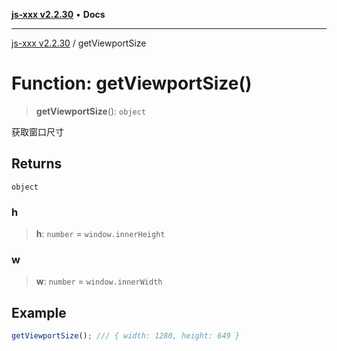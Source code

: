 [**js-xxx v2.2.30**](../README.md) • **Docs**

***

[js-xxx v2.2.30](../README.md) / getViewportSize

# Function: getViewportSize()

> **getViewportSize**(): `object`

获取窗口尺寸

## Returns

`object`

### h

> **h**: `number` = `window.innerHeight`

### w

> **w**: `number` = `window.innerWidth`

## Example

```ts
getViewportSize(); /// { width: 1280, height: 649 }
```
